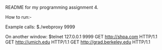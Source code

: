 README for my programming assignment 4.


How to run:-

Example calls:
$./webproxy 9999

On another window:
$telnet 127.0.0.1 9999
GET http://shpa.com HTTP/1.1
GET http://umich.edu HTTP/1.1
GET http://grad.berkeley.edu HTTP/1.1